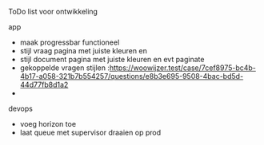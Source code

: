ToDo list voor ontwikkeling

app

-   maak progressbar functioneel
-   stijl vraag pagina met juiste kleuren en
-   stijl document pagina met juiste kleuren en evt paginate
-   gekoppelde vragen stijlen :https://woowijzer.test/case/7cef8975-bc4b-4b17-a058-321b7b554257/questions/e8b3e695-9508-4bac-bd5d-44d77fb8d1a2
-

devops

-   voeg horizon toe
-   laat queue met supervisor draaien op prod
